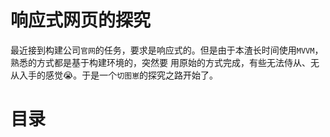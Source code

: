 # 响应式网页的探究
最近接到构建公司`官网`的任务，要求是响应式的。但是由于本渣长时间使用`MVVM`，熟悉的方式都是基于构建环境的，突然要
用原始的方式完成，有些无法侍从、无从入手的感觉:sob:。于是一个`切图崽`的探究之路开始了。


# 目录

